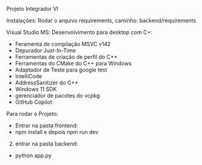 Projeto Integrador VI


Instalações:
Rodar o arquivo requirements, caminho: backend/requirements

Visual Studio MS: 
Desenvolvimento para desktop com C+:
- Feramenta de compilação   MSVC v142
- Depurador Just-In-Time
- Ferramentas de criação de perfil do C++
- Ferramentas do CMake do C++ para Windows
- Adaptador de Teste para google test
- IntelliCode
- AddressSanitizer do C++
- Windows 11 SDK
- gerenciador de pacotes do vcpkg
- GitHub Copilot

 Para rodar o Projeto:
- Entrar na pasta frontend:
- npm install e depois npm run dev
2) entrar na pasta backend:
- python app.py
